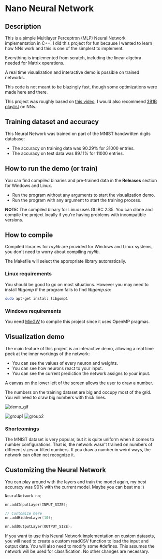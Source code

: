 # Nano Neural Network

## Description

This is a simple Multilayer Perceptron (MLP) Neural Network implementation in C++. I did this project for fun because I wanted to learn how NNs work and this is one of the simplest to implement.

Everything is implemented from scratch, including the linear algebra needed for Matrix operations.

A real time visualization and interactive demo is possible on trained networks.

This code is not meant to be blazingly fast, though some optimizations were made here and there.

This project was roughly based on [this video](https://www.youtube.com/watch?v=w8yWXqWQYmU), I would also recommend [3B1B playlist](https://youtube.com/playlist?list=PLZHQObOWTQDNU6R1_67000Dx_ZCJB-3pi&si=euRyhi6ECpi-81Ri) on NNs.

## Training dataset and accuracy

This Neural Network was trained on part of the MNIST handwritten digits database:

- The accuracy on training data was 90.29% for 31000 entries.
- The accuracy on test data was 89.11% for 11000 entries.

## How to run the demo (or train)

You can find compiled binaries and pre-trained data in the **Releases** section for Windows and Linux. 

- Run the program without any arguments to start the visualization demo. 
- Run the program with any argument to start the training process.

**NOTE:** The compiled binary for Linux uses GLIBC 2.35.
You can clone and compile the project locally if you're having problems with incompatible versions.

## How to compile

Compiled libraries for *raylib* are provided for Windows and Linux systems, you don't need to worry about compiling *raylib*.

The Makefile will select the appropriate library automatically.

### Linux requirements 

You should be good to go on most situations. However you may need to install *libgomp* if the program fails to find *libgomp.so*:

```sh
sudo apt-get install libgomp1
```

### Windows requirements

You need [MinGW](https://code.visualstudio.com/docs/cpp/config-mingw) to compile this project since it uses OpenMP pragmas. 

## Visualization demo

The main feature of this project is an interactive demo, allowing a real time peek at the inner workings of the network:

- You can see the values of every neuron and weights.
- You can see how neurons react to your input.
- You can see the current prediction the network assigns to your input.

A canvas on the lower left of the screen allows the user to draw a number.

The numbers on the training dataset are big and occupy most of the grid.
You will need to draw big numbers with thick lines.

![demo_gif](https://github.com/probablygab/nano-nn/assets/96994614/472ea101-122d-4fdd-a75e-56b1df0456d6)

![group1](https://github.com/probablygab/nano-nn/assets/96994614/8702aa09-a2e4-4dd7-910f-f769302bd496)
![group2](https://github.com/probablygab/nano-nn/assets/96994614/86c5f9fd-27d1-4e05-ad61-f30e6e30c96c)

### Shortcomings

The MNIST dataset is very popular, but it is quite uniform when it comes to number configurations. 
That is, the network wasn't trained on numbers of different sizes or tilted numbers. 
If you draw a number in weird ways, the network can often not recognize it.

## Customizing the Neural Network

You can play around with the layers and train the model again, my best accuracy was 90% with the current model. Maybe you can beat me :)

```C
NeuralNetwork nn;

nn.addInputLayer(INPUT_SIZE);

// Customize here
nn.addHiddenLayer(10);

nn.addOutputLayer(OUTPUT_SIZE);
```

If you want to use this Neural Network implementation on custom datasets, you will need to create a custom readCSV function to load the input and output data.
You will also need to modify some #defines. This assumes the network will be used for classification. No other changes are necessary.
